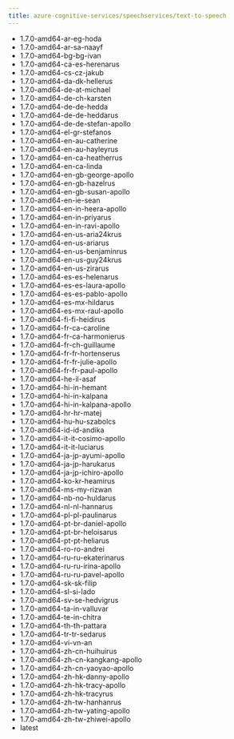 ```yaml
---
title: azure-cognitive-services/speechservices/text-to-speech
---
```

- 1.7.0-amd64-ar-eg-hoda
- 1.7.0-amd64-ar-sa-naayf
- 1.7.0-amd64-bg-bg-ivan
- 1.7.0-amd64-ca-es-herenarus
- 1.7.0-amd64-cs-cz-jakub
- 1.7.0-amd64-da-dk-hellerus
- 1.7.0-amd64-de-at-michael
- 1.7.0-amd64-de-ch-karsten
- 1.7.0-amd64-de-de-hedda
- 1.7.0-amd64-de-de-heddarus
- 1.7.0-amd64-de-de-stefan-apollo
- 1.7.0-amd64-el-gr-stefanos
- 1.7.0-amd64-en-au-catherine
- 1.7.0-amd64-en-au-hayleyrus
- 1.7.0-amd64-en-ca-heatherrus
- 1.7.0-amd64-en-ca-linda
- 1.7.0-amd64-en-gb-george-apollo
- 1.7.0-amd64-en-gb-hazelrus
- 1.7.0-amd64-en-gb-susan-apollo
- 1.7.0-amd64-en-ie-sean
- 1.7.0-amd64-en-in-heera-apollo
- 1.7.0-amd64-en-in-priyarus
- 1.7.0-amd64-en-in-ravi-apollo
- 1.7.0-amd64-en-us-aria24krus
- 1.7.0-amd64-en-us-ariarus
- 1.7.0-amd64-en-us-benjaminrus
- 1.7.0-amd64-en-us-guy24krus
- 1.7.0-amd64-en-us-zirarus
- 1.7.0-amd64-es-es-helenarus
- 1.7.0-amd64-es-es-laura-apollo
- 1.7.0-amd64-es-es-pablo-apollo
- 1.7.0-amd64-es-mx-hildarus
- 1.7.0-amd64-es-mx-raul-apollo
- 1.7.0-amd64-fi-fi-heidirus
- 1.7.0-amd64-fr-ca-caroline
- 1.7.0-amd64-fr-ca-harmonierus
- 1.7.0-amd64-fr-ch-guillaume
- 1.7.0-amd64-fr-fr-hortenserus
- 1.7.0-amd64-fr-fr-julie-apollo
- 1.7.0-amd64-fr-fr-paul-apollo
- 1.7.0-amd64-he-il-asaf
- 1.7.0-amd64-hi-in-hemant
- 1.7.0-amd64-hi-in-kalpana
- 1.7.0-amd64-hi-in-kalpana-apollo
- 1.7.0-amd64-hr-hr-matej
- 1.7.0-amd64-hu-hu-szabolcs
- 1.7.0-amd64-id-id-andika
- 1.7.0-amd64-it-it-cosimo-apollo
- 1.7.0-amd64-it-it-luciarus
- 1.7.0-amd64-ja-jp-ayumi-apollo
- 1.7.0-amd64-ja-jp-harukarus
- 1.7.0-amd64-ja-jp-ichiro-apollo
- 1.7.0-amd64-ko-kr-heamirus
- 1.7.0-amd64-ms-my-rizwan
- 1.7.0-amd64-nb-no-huldarus
- 1.7.0-amd64-nl-nl-hannarus
- 1.7.0-amd64-pl-pl-paulinarus
- 1.7.0-amd64-pt-br-daniel-apollo
- 1.7.0-amd64-pt-br-heloisarus
- 1.7.0-amd64-pt-pt-heliarus
- 1.7.0-amd64-ro-ro-andrei
- 1.7.0-amd64-ru-ru-ekaterinarus
- 1.7.0-amd64-ru-ru-irina-apollo
- 1.7.0-amd64-ru-ru-pavel-apollo
- 1.7.0-amd64-sk-sk-filip
- 1.7.0-amd64-sl-si-lado
- 1.7.0-amd64-sv-se-hedvigrus
- 1.7.0-amd64-ta-in-valluvar
- 1.7.0-amd64-te-in-chitra
- 1.7.0-amd64-th-th-pattara
- 1.7.0-amd64-tr-tr-sedarus
- 1.7.0-amd64-vi-vn-an
- 1.7.0-amd64-zh-cn-huihuirus
- 1.7.0-amd64-zh-cn-kangkang-apollo
- 1.7.0-amd64-zh-cn-yaoyao-apollo
- 1.7.0-amd64-zh-hk-danny-apollo
- 1.7.0-amd64-zh-hk-tracy-apollo
- 1.7.0-amd64-zh-hk-tracyrus
- 1.7.0-amd64-zh-tw-hanhanrus
- 1.7.0-amd64-zh-tw-yating-apollo
- 1.7.0-amd64-zh-tw-zhiwei-apollo
- latest
